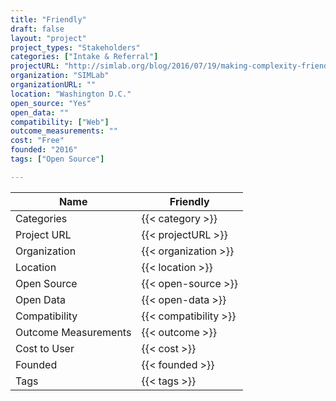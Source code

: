 ```yaml
---
title: "Friendly"
draft: false
layout: "project"
project_types: "Stakeholders"
categories: ["Intake & Referral"]
projectURL: "http://simlab.org/blog/2016/07/19/making-complexity-friendly/"
organization: "SIMLab"
organizationURL: ""
location: "Washington D.C."
open_source: "Yes"
open_data: ""
compatibility: ["Web"]
outcome_measurements: ""
cost: "Free"
founded: "2016"
tags: ["Open Source"]

---
```



Name                    |  Friendly    
------------------------|----
Categories              | {{< category >}} 
Project URL             | {{< projectURL >}} 
Organization            | {{< organization >}} 
Location                | {{< location >}} 
Open Source             | {{< open-source >}} 
Open Data               | {{< open-data >}} 
Compatibility           | {{< compatibility >}} 
Outcome Measurements    | {{< outcome >}} 
Cost to User            | {{< cost >}} 
Founded                 | {{< founded >}} 
Tags                    | {{< tags >}} 

